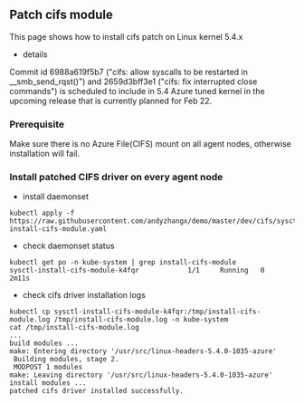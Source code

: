 ## Patch cifs module
This page shows how to install cifs patch on Linux kernel 5.4.x

 - details

 Commit id 6988a619f5b7 ("cifs: allow syscalls to be restarted in __smb_send_rqst()") and 2659d3bff3e1 ("cifs: fix interrupted close commands") is scheduled to include in 5.4 Azure tuned kernel in the upcoming release that is currently planned for Feb 22.

### Prerequisite
Make sure there is no Azure File(CIFS) mount on all agent nodes, otherwise installation will fail.

### Install patched CIFS driver on every agent node
 - install daemonset
```console
kubectl apply -f https://raw.githubusercontent.com/andyzhangx/demo/master/dev/cifs/sysctl-install-cifs-module.yaml
```

 - check daemonset status
 ```console
kubectl get po -n kube-system | grep install-cifs-module
sysctl-install-cifs-module-k4fqr            1/1     Running   0          2m11s
 ```

 - check cifs driver installation logs
 ```console
kubectl cp sysctl-install-cifs-module-k4fqr:/tmp/install-cifs-module.log /tmp/install-cifs-module.log -n kube-system
cat /tmp/install-cifs-module.log
...
build modules ...
make: Entering directory '/usr/src/linux-headers-5.4.0-1035-azure'
  Building modules, stage 2.
  MODPOST 1 modules
make: Leaving directory '/usr/src/linux-headers-5.4.0-1035-azure'
install modules ...
patched cifs driver installed successfully.
 ```
